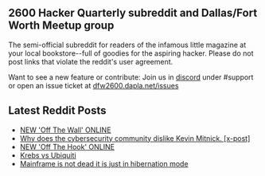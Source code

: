## 2600 Hacker Quarterly subreddit and Dallas/Fort Worth Meetup group
The semi-official subreddit for readers of the infamous little magazine at your local bookstore--full of goodies for the aspiring hacker. Please do not post links that violate the reddit's user agreement.

Want to see a new feature or contribute: 
Join us in [discord](https://dfw2600.dapla.net/chat) under #support or open an issue ticket at [dfw2600.dapla.net/issues](https://dfw2600.dapla.net/issues)

## Latest Reddit Posts
<!-- BLOG-POST-LIST:START -->
- [NEW 'Off The Wall' ONLINE](https://2600.com/wall/13-09-2022)
- [Why does the cybersecurity community dislike Kevin Mitnick. [x-post]](https://www.reddit.com/r/2600/comments/xch1t9/why_does_the_cybersecurity_community_dislike/)
- [NEW 'Off The Hook' ONLINE](https://2600.com/hook/07-09-2022)
- [Krebs vs Ubiquiti](https://www.reddit.com/r/2600/comments/x7u2d2/krebs_vs_ubiquiti/)
- [Mainframe is not dead it is just in hibernation mode](https://www.reddit.com/r/2600/comments/x7bxko/mainframe_is_not_dead_it_is_just_in_hibernation/)
<!-- BLOG-POST-LIST:END -->
